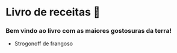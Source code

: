 # Livro de receitas :tomato:

### Bem vindo ao livro com as maiores gostosuras da terra!

- Strogonoff de frangoso

  
